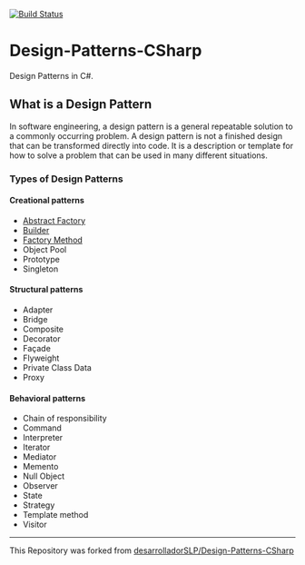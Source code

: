 [![Build Status](https://travis-ci.org/AlessandroMilan/Design-Patterns-CSharp.svg?branch=master)](https://travis-ci.org/AlessandroMilan/Design-Patterns-CSharp)
# Design-Patterns-CSharp
Design Patterns in C#.

## What is a Design Pattern
In software engineering, a design pattern is a general repeatable solution to a commonly occurring problem.
A design pattern is not a finished design that can be transformed directly into code. 
It is a description or template for how to solve a problem that can be used in many different situations.

### Types of Design Patterns
#### Creational patterns
- [Abstract Factory](/src/AbstractFactory)
- [Builder](/src/Builder)
- [Factory Method](/src/FactoryMethod)
- Object Pool
- Prototype
- Singleton
#### Structural patterns
- Adapter
- Bridge
- Composite
- Decorator
- Façade
- Flyweight
- Private Class Data
- Proxy
#### Behavioral patterns
- Chain of responsibility
- Command
- Interpreter
- Iterator
- Mediator
- Memento
- Null Object
- Observer
- State
- Strategy
- Template method
- Visitor

---
This Repository was forked from [desarrolladorSLP/Design-Patterns-CSharp](https://github.com/desarrolladorSLP/Design-Patterns-CSharp)
